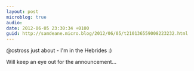 ```yaml
---
layout: post
microblog: true
audio: 
date: 2012-06-05 23:30:34 +0100
guid: http://samdeane.micro.blog/2012/06/05/t210136559008223232.html
---
```

@cstross just about - I'm in the Hebrides :)

Will keep an eye out for the announcement...
